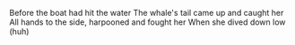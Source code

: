 Before the boat had hit the water
The whale's tail came up and caught her
All hands to the side, harpooned and fought her
When she dived down low (huh)

